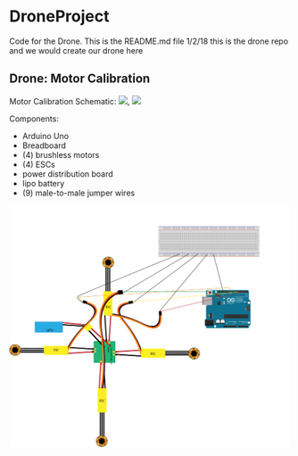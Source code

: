 # DroneProject
Code for the Drone.
This is the README.md file 1/2/18
this is the drone repo and we would create our drone here

## Drone: Motor Calibration
Motor Calibration Schematic: ![ ](calibration.ino), ![ ](calibration2.ino)

Components:
- Arduino Uno
- Breadboard
- (4) brushless motors
- (4) ESCs
- power distribution board
- lipo battery
- (9) male-to-male jumper wires

![ ](DroneSchematics/ACMMotorCalibrationSchematic.jpg)
